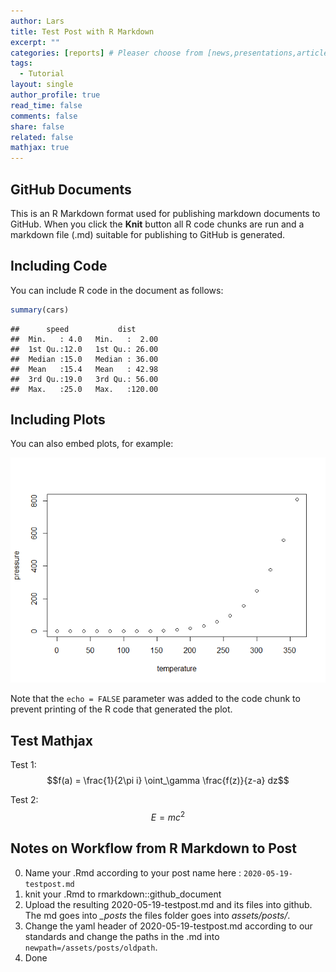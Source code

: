 ```yaml
---
author: Lars
title: Test Post with R Markdown
excerpt: ""
categories: [reports] # Pleaser choose from [news,presentations,articles,projects,reports]
tags:
  - Tutorial
layout: single
author_profile: true
read_time: false
comments: false
share: false
related: false
mathjax: true
---
```


## GitHub Documents

This is an R Markdown format used for publishing markdown documents to
GitHub. When you click the **Knit** button all R code chunks are run and
a markdown file (.md) suitable for publishing to GitHub is generated.

## Including Code

You can include R code in the document as follows:

``` R
summary(cars)
```

    ##      speed           dist       
    ##  Min.   : 4.0   Min.   :  2.00  
    ##  1st Qu.:12.0   1st Qu.: 26.00  
    ##  Median :15.0   Median : 36.00  
    ##  Mean   :15.4   Mean   : 42.98  
    ##  3rd Qu.:19.0   3rd Qu.: 56.00  
    ##  Max.   :25.0   Max.   :120.00

## Including Plots

You can also embed plots, for example:

![GGPLOT Output](/assets/posts/2020-05-19-testpost_files/figure-gfm/pressure-1.png)<!-- -->

Note that the `echo = FALSE` parameter was added to the code chunk to
prevent printing of the R code that generated the plot.

## Test Mathjax

Test 1:
$$f(a) = \frac{1}{2\pi i} \oint_\gamma \frac{f(z)}{z-a} dz$$

Test 2:
$$E=mc^2$$

## Notes on Workflow from R Markdown to Post

0. Name your .Rmd according to your post name here : `2020-05-19-testpost.md`
1. knit your .Rmd to rmarkdown::github_document 
2. Upload the resulting 2020-05-19-testpost.md and its files into github. The md goes into *_posts* the files folder goes into *assets/posts/*.
3. Change the yaml header of 2020-05-19-testpost.md according to our standards and change the paths in the .md into `newpath=/assets/posts/oldpath`.
4. Done
